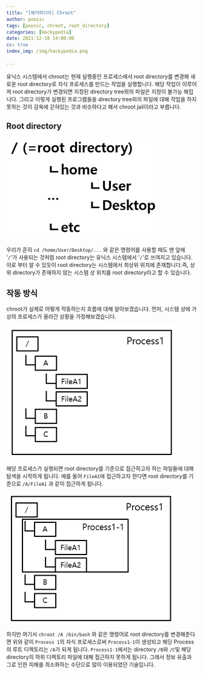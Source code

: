 ```yaml
---
title: "[해키피디아] Chroot"
author: poosic
tags: [poosic, chroot, root_directory]
categories: [Hackypedia]
date: 2021-12-10 14:00:00
cc: true
index_img: /img/hackypedia.png

---
```


유닉스 시스템에서 chroot는 현재 실행중인 프로세스에서 root directory를 변경해 새로운 root directory로 자식 프로세스를 만드는 작업을 실행합니다. 해당 작업이 이루어져 root directory가 변경되면 지정된 directory tree외의 파일은 지정이 불가능 해집니다. 그리고 이렇게 실행된 프로그램들을 directory tree외의 파일에 대해 작업을 하지 못하는 것이 감옥에 갇혀있는 것과 비슷하다고 해서 chroot jail이라고 부릅니다.

## Root directory

![](chroot/1.png)

우리가 흔히 `cd /home/User/Desktop/...` 와 같은 명령어를 사용할 때도 맨 앞에 '`/`'가 사용되는 것처럼 root directory는 유닉스 시스템에서 '`/`'로 쓰여지고 있습니다. 이로 부터 알 수 있듯이 root directory는 시스템에서 최상위 위치에 존재합니다.즉, 상위 directory가 존재하지 않는 시스템 상 위치를 root directory라고 할 수 있습니다.

## 작동 방식

chroot가 실제로 어떻게 작동하는지 흐름에 대해 알아보겠습니다. 먼저, 시스템 상에 가상의 프로세스가 올라간 상황을 가정해보겠습니다.

![](chroot/2.png)

해당 프로세스가 실행되면 root directory를 기준으로 접근하고자 하는 파일들에 대해 탐색을 시작하게 됩니다. 예를 들어 `FileA1`에 접근하고자 한다면 root directory를 기준으로 `/A/FileA1` 과 같이 접근하게 됩니다.

![](chroot/3.png)

하지만 여기서 `chroot /A /bin/bash` 와 같은 명령어로 root directory를 변경해준다면 위와 같이 `Process 1`의 자식 프로세스로써 `Process1-1`이 생성되고 해당 Process의 루트 디렉토리는 `/A`가 되게 됩니다.  `Process1-1`에서는 directory `/B`와 `/C`및 해당 directory의 하위 디렉토리 파일에 대해 접근하지 못하게 됩니다. 그래서 정보 유출과 그로 인한 피해를 최소화하는 수단으로 많이 이용되었던 기술입니다.